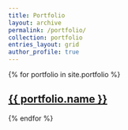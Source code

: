 ```yaml
---
title: Portfolio
layout: archive
permalink: /portfolio/
collection: portfolio
entries_layout: grid
author_profile: true
---
```


{% for portfolio in site.portfolio %}
  <h2>
    <a href="{{ portfolio.url }}">
      {{ portfolio.name }}
    </a>
  </h2>
{% endfor %}